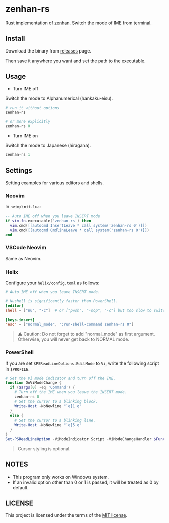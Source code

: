 # zenhan-rs

Rust implementation of [zenhan](https://github.com/iuchim/zenhan). Switch the mode of IME from terminal.

## Install

Download the binary from [releases](https://github.com/demerara151/zenhan-rs/releases) page.

Then save it anywhere you want and set the path to the executable.

## Usage

- Turn IME off

Switch the mode to Alphanumerical (hankaku-eisu).

```powershell
# run it without options
zenhan-rs

# or more explicitly
zenhan-rs 0
```

- Turn IME on

Switch the mode to Japanese (hiragana).

```powershell
zenhan-rs 1
```

## Settings

Setting examples for various editors and shells.

### Neovim

In `nvim/init.lua`:

```lua
-- Auto IME off when you leave INSERT mode
if vim.fn.executable('zenhan-rs') then
  vim.cmd([[autocmd InsertLeave * call system('zenhan-rs 0')]])
  vim.cmd([[autocmd CmdlineLeave * call system('zenhan-rs 0')]])
end
```

### VSCode Neovim

Same as Neovim.

### Helix

Configure your `helix/config.toml` as follows:

```toml
# Auto IME off when you leave INSERT mode.

# Nushell is significantly faster than PowerShell.
[editor]
shell = ["nu", "-c"]  # or ["pwsh", "-nop", "-c"] but too slow to switch the mode

[keys.insert]
"esc" = ["normal_mode", ":run-shell-command zenhan-rs 0"]
```

> ⚠️ Caution: Do not forget to add "normal_mode" as first argument. Otherwise, you will never get back to NORMAL mode.

### PowerShell

If you are set `$PSReadLineOptions.EditMode` to `Vi`, write the following script in `$PROFILE`.

```PowerShell
# Set the Vi mode indicator and turn off the IME.
function OnViModeChange {
  if ($args[0] -eq 'Command') {
    # Turn off the IME when you leave the INSERT mode.
    zenhan-rs 0
    # Set the cursor to a blinking block.
    Write-Host -NoNewline "`e[1 q"
  }
  else {
    # Set the cursor to a blinking line.
    Write-Host -NoNewline "`e[5 q"
  }
}
Set-PSReadLineOption -ViModeIndicator Script -ViModeChangeHandler $Function:OnViModeChange
```

> Cursor styling is optional.

## NOTES

- This program only works on Windows system.
- If an invalid option other than 0 or 1 is passed, it will be treated as 0 by default.

## LICENSE

This project is licensed under the terms of the [MIT license](./LICENSE).
